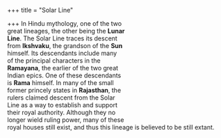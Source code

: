 +++
title = "Solar Line"

+++
In Hindu mythology, one of the two  
great lineages, the other being the **Lunar**  
**Line**. The Solar Line traces its descent  
from **Ikshvaku**, the grandson of the **Sun**  
himself. Its descendants include many  
of the principal characters in the  
**Ramayana**, the earlier of the two great  
Indian epics. One of these descendants  
is **Rama** himself. In many of the small  
former princely states in **Rajasthan**, the  
rulers claimed descent from the Solar  
Line as a way to establish and support  
their royal authority. Although they no  
longer wield ruling power, many of these  
royal houses still exist, and thus this lineage is believed to be still extant.